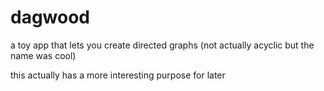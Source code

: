 # dagwood

a toy app that lets you create directed graphs (not actually acyclic but the name was cool)

this actually has a more interesting purpose for later